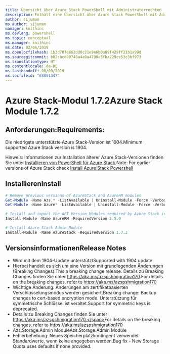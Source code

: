 ```yaml
---
title: Übersicht über Azure Stack PowerShell mit Administratorrechten | Microsoft-Dokumentation
description: Enthält eine Übersicht über Azure Stack PowerShell mit Administratorrechten und eine Anleitung zur Installation und Konfiguration.
author: sijuman
ms.author: sijuman
manager: knithinc
ms.devlang: powershell
ms.topic: conceptual
ms.manager: knithinc
ms.date: 02/06/2019
ms.openlocfilehash: 1b3d707e862dd0c21e9e6b0a89f429ff21b1a99d
ms.sourcegitcommit: b02cbcd00748a4a9a4790a5fba229ce53c3bf973
ms.translationtype: HT
ms.contentlocale: de-DE
ms.lasthandoff: 08/09/2019
ms.locfileid: "68861347"
---
```

# <a name="azure-stack-module-172"></a><span data-ttu-id="558c6-103">Azure Stack-Modul 1.7.2</span><span class="sxs-lookup"><span data-stu-id="558c6-103">Azure Stack Module 1.7.2</span></span>

## <a name="requirements"></a><span data-ttu-id="558c6-104">Anforderungen:</span><span class="sxs-lookup"><span data-stu-id="558c6-104">Requirements:</span></span>

<span data-ttu-id="558c6-105">Die niedrigste unterstützte Azure Stack-Version ist 1904.</span><span class="sxs-lookup"><span data-stu-id="558c6-105">Minimum supported Azure Stack version is 1904.</span></span>

<span data-ttu-id="558c6-106">Hinweis: Informationen zur Installation älterer Azure Stack-Versionen finden Sie unter [Installieren von PowerShell für Azure Stack](https://docs.microsoft.com/azure/azure-stack/azure-stack-powershell-install#install-azure-stack-powershell).</span><span class="sxs-lookup"><span data-stu-id="558c6-106">Note: For earlier versions of Azure Stack check [Install Azure Stack Powershell](https://docs.microsoft.com/azure/azure-stack/azure-stack-powershell-install#install-azure-stack-powershell)</span></span>

## <a name="install"></a><span data-ttu-id="558c6-107">Installieren</span><span class="sxs-lookup"><span data-stu-id="558c6-107">Install</span></span>

```powershell
# Remove previous versions of AzureStack and AzureRM modules
Get-Module -Name Azs.* -ListAvailable | Uninstall-Module -Force -Verbose
Get-Module -Name Azure* -ListAvailable | Uninstall-Module -Force -Verbose

# Install and import the API Version Modules required by Azure Stack into the current PowerShell session.
Install-Module -Name AzureRM -RequiredVersion 2.5.0

# Install Azure Stack Admin Module
Install-Module -Name AzureStack -RequiredVersion 1.7.2
```

## <a name="release-notes"></a><span data-ttu-id="558c6-108">Versionsinformationen</span><span class="sxs-lookup"><span data-stu-id="558c6-108">Release Notes</span></span>

* <span data-ttu-id="558c6-109">Wird mit dem 1904-Update unterstützt</span><span class="sxs-lookup"><span data-stu-id="558c6-109">Supported with 1904 update</span></span>
* <span data-ttu-id="558c6-110">Hierbei handelt es sich um eine Version mit grundlegenden Änderungen (Breaking Changes).</span><span class="sxs-lookup"><span data-stu-id="558c6-110">This a breaking change release.</span></span> <span data-ttu-id="558c6-111">Details zu Breaking Changes finden Sie unter <https://aka.ms/azspshmigration170>.</span><span class="sxs-lookup"><span data-stu-id="558c6-111">For details on the breaking changes, refer to <https://aka.ms/azspshmigration170></span></span>
* <span data-ttu-id="558c6-112">Wichtige Änderung: Änderungen am zertifikatbasierten Verschlüsselungsmodus werden gesichert.</span><span class="sxs-lookup"><span data-stu-id="558c6-112">Breaking change: Backup changes to cert-based encryption mode.</span></span> <span data-ttu-id="558c6-113">Unterstützung für symmetrische Schlüssel ist veraltet.</span><span class="sxs-lookup"><span data-stu-id="558c6-113">Support for symmetric keys is deprecated.</span></span>
* <span data-ttu-id="558c6-114">Details zu Breaking Changes finden Sie unter https://aka.ms/azspshmigration170.</span><span class="sxs-lookup"><span data-stu-id="558c6-114">For details on the breaking changes, refer to https://aka.ms/azspshmigration170</span></span>
* <span data-ttu-id="558c6-115">Azs.Storage.Admin Module</span><span class="sxs-lookup"><span data-stu-id="558c6-115">Azs.Storage.Admin Module</span></span> 
* <span data-ttu-id="558c6-116">Fehlerbehebung: Neues Speicherplatzkontingent verwendet Standardwerte, wenn keine angegeben werden.</span><span class="sxs-lookup"><span data-stu-id="558c6-116">Bug fix - New Storage Quota uses defaults if none provided.</span></span>
